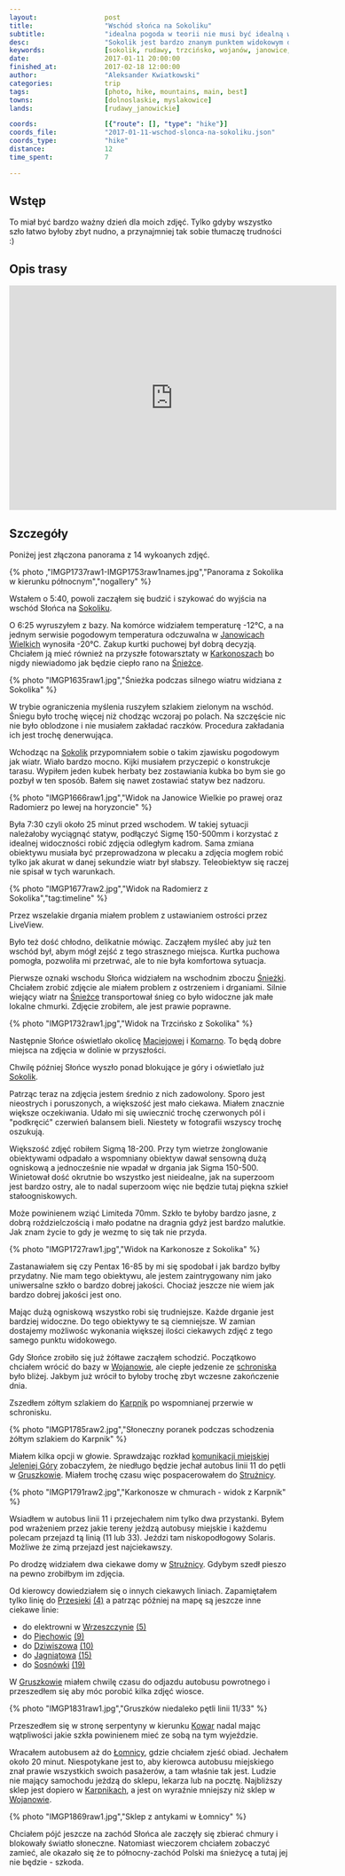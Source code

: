 ```yaml
---
layout:                 post
title:                  "Wschód słońca na Sokoliku"
subtitle:               "idealna pogoda w teorii nie musi być idealną w praktyce, może być zbyt wietrznie"
desc:                   "Sokolik jest bardzo znanym punktem widokowym dla fotografów. Sporo ludzi przychodzi tam robić swoje pierwsze zdjęcia wschodu Słońca i ja nie chciałem być gorszy."
keywords:               [sokolik, rudawy, trzcińsko, wojanów, janowice, janowickie, poranek, wschód, zima, śnieżka, wiatr, wietrznie, gruszków]
date:                   2017-01-11 20:00:00
finished_at:            2017-02-18 12:00:00
author:                 "Aleksander Kwiatkowski"
categories:             trip
tags:                   [photo, hike, mountains, main, best]
towns:                  [dolnoslaskie, myslakowice]
lands:                  [rudawy_janowickie]

coords:                 [{"route": [], "type": "hike"}]
coords_file:            "2017-01-11-wschod-slonca-na-sokoliku.json"
coords_type:            "hike"
distance:               12
time_spent:             7

---
```


[wiki-trzcinsko]: https://pl.wikipedia.org/wiki/Trzci%C5%84sko
[wiki-szklarska]: https://pl.wikipedia.org/wiki/Szklarska_Por%C4%99ba
[wiki-wojanow]: https://pl.wikipedia.org/wiki/Wojan%C3%B3w
[wiki-lomnica]: https://pl.wikipedia.org/wiki/%C5%81omnica_(powiat_jeleniog%C3%B3rski)
[wiki-karkonosze]: https://pl.wikipedia.org/wiki/Karkonosze
[wiki-bobrow]: https://pl.wikipedia.org/wiki/Bobr%C3%B3w_(powiat_jeleniog%C3%B3rski)
[wiki-sokolik]: https://pl.wikipedia.org/wiki/Sokolik
[wiki-janowice-wielkie]: https://pl.wikipedia.org/wiki/Janowice_Wielkie
[wiki-sniezka]: https://pl.wikipedia.org/wiki/%C5%9Anie%C5%BCka
[wiki-maciejowa]: https://pl.wikipedia.org/wiki/Maciejowa_(Jelenia_G%C3%B3ra)
[wiki-komarno]: https://pl.wikipedia.org/wiki/Komarno_(wojew%C3%B3dztwo_dolno%C5%9Bl%C4%85skie)
[wiki-szwajcarka]: https://pl.wikipedia.org/wiki/Schronisko_PTTK_%E2%80%9ESzwajcarka%E2%80%9D
[wiki-jelenia-gora]: https://pl.wikipedia.org/wiki/Jelenia_G%C3%B3ra
[wiki-gruszkow]: https://pl.wikipedia.org/wiki/Gruszk%C3%B3w_(wojew%C3%B3dztwo_dolno%C5%9Bl%C4%85skie)
[wiki-struznica]: https://pl.wikipedia.org/wiki/Stru%C5%BCnica
[wiki-karpniki]: https://pl.wikipedia.org/wiki/Karpniki
[wiki-przesieka]: https://pl.wikipedia.org/wiki/Przesieka_(wojew%C3%B3dztwo_dolno%C5%9Bl%C4%85skie)
[wiki-wrzeszczyn]: https://pl.wikipedia.org/wiki/Wrzeszczyn
[wiki-piechowice]: https://pl.wikipedia.org/wiki/Piechowice
[wiki-dziwiszow]: https://pl.wikipedia.org/wiki/Dziwisz%C3%B3w
[wiki-jagniatow]: https://pl.wikipedia.org/wiki/Jagni%C4%85tk%C3%B3w
[wiki-sosnowka]: https://pl.wikipedia.org/wiki/Sosn%C3%B3wka_(powiat_jeleniog%C3%B3rski)
[wiki-kowary]: https://pl.wikipedia.org/wiki/Kowary

[kom-jelenia]: http://www.mzk.jgora.pl/
[mzk9]: http://www.mzk.jgora.pl/pl/linia/9
[mzk4]: http://www.mzk.jgora.pl/pl/linia/4
[mzk5]: http://www.mzk.jgora.pl/pl/linia/5
[mzk10]: http://www.mzk.jgora.pl/pl/linia/10
[mzk15]: http://www.mzk.jgora.pl/pl/linia/15
[mzk19]: http://www.mzk.jgora.pl/pl/linia/19


Wstęp
-----

To miał być bardzo ważny dzień dla moich zdjęć. Tylko gdyby wszystko szło łatwo
byłoby zbyt nudno, a przynajmniej tak sobie tłumaczę trudności :)

Opis trasy
----------

<iframe height='405' width='590' frameborder='0' allowtransparency='true' scrolling='no' src='https://www.strava.com/activities/833408153/embed/aa907aad26d84e919b96e6147980cd2ae5e83481'></iframe>

Szczegóły
---------



Poniżej jest złączona panorama z 14 wykoanych zdjęć.

{% photo ,"IMGP1737raw1-IMGP1753raw1names.jpg","Panorama z Sokolika w kierunku północnym","nogallery" %}

Wstałem o 5:40, powoli zacząłem się budzić i szykować do wyjścia na
wschód Słońca na [Sokoliku][wiki-sokolik].

O 6:25 wyruszyłem z bazy. Na komórce widziałem temperaturę -12&deg;C, a
na jednym serwisie pogodowym temperatura odczuwalna
w [Janowicach Wielkich][wiki-janowice-wielkie]
wynosiła -20&deg;C. Zakup kurtki puchowej był dobrą decyzją. Chciałem ją mieć również
na przyszłe fotowarsztaty w [Karkonoszach][wiki-karkonosze] bo nigdy niewiadomo
jak będzie ciepło rano na [Śnieżce][wiki-sniezka].

{% photo "IMGP1635raw1.jpg","Śnieżka podczas silnego wiatru widziana z Sokolika" %}

W trybie ograniczenia myślenia ruszyłem szlakiem zielonym na wschód. Śniegu było trochę
więcej niż chodząc wczoraj po polach. Na szczęście nic nie było oblodzone i nie
musiałem zakładać raczków. Procedura zakładania ich jest trochę denerwująca.

Wchodząc na [Sokolik][wiki-sokolik] przypomniałem sobie o takim zjawisku pogodowym
jak wiatr. Wiało bardzo mocno. Kijki musiałem przyczepić o konstrukcje tarasu.
Wypiłem jeden kubek herbaty bez zostawiania kubka bo bym sie go pozbył w ten sposób.
Bałem się nawet zostawiać statyw bez nadzoru.

{% photo "IMGP1666raw1.jpg","Widok na Janowice Wielkie po prawej oraz Radomierz po lewej na horyzoncie" %}

Była 7:30 czyli około 25 minut przed wschodem. W takiej sytuacji należałoby wyciągnąć
statyw, podłączyć Sigmę 150-500mm i korzystać z idealnej widoczności robić
zdjęcia odległym kadrom.
Sama zmiana obiektywu musiała być przeprowadzona w plecaku a zdjęcia mogłem robić
tylko jak akurat w danej sekundzie wiatr był słabszy.
Teleobiektyw się raczej nie spisał w tych warunkach.

{% photo "IMGP1677raw2.jpg","Widok na Radomierz z Sokolika","tag:timeline" %}

Przez wszelakie drgania miałem problem z ustawianiem ostrości przez LiveView.

Było też dość chłodno, delikatnie mówiąc. Zacząłem myśleć aby już ten wschód był,
abym mógł zejść z tego strasznego miejsca. Kurtka puchowa pomogła, pozwoliła mi
przetrwać, ale to nie była komfortowa sytuacja.


Pierwsze oznaki wschodu Słońca widziałem na wschodnim zboczu [Śnieżki][wiki-sniezka].
Chciałem zrobić zdjęcie ale miałem problem z ostrzeniem i drganiami. Silnie wiejący
wiatr na [Śnieżce][wiki-sniezka] transportował śnieg co było widoczne jak małe
lokalne chmurki. Zdjęcie zrobiłem, ale jest prawie poprawne.

{% photo "IMGP1732raw1.jpg","Widok na Trzcińsko z Sokolika" %}


Następnie Słońce oświetlało okolicę [Maciejowej][wiki-maciejowa] i [Komarno][wiki-komarno].
To będą dobre miejsca na zdjęcia w dolinie w przyszłości.

Chwilę później Słońce wyszło ponad blokujące je góry i oświetlało już [Sokolik][wiki-sokolik].

Patrząc teraz na zdjęcia jestem średnio z nich zadowolony. Sporo jest nieostrych i poruszonych,
a większość jest mało ciekawa. Miałem znacznie większe oczekiwania.
Udało mi się uwiecznić trochę czerwonych pól i "podkręcić" czerwień balansem bieli.
Niestety w fotografii wszyscy trochę oszukują.



Większość zdjęć robiłem Sigmą 18-200. Przy tym wietrze żonglowanie obiektywami
odpadało a wspomniany obiektyw dawał sensowną dużą ogniskową a jednocześnie nie
wpadał w drgania jak Sigma 150-500. Winietował dość okrutnie bo wszystko jest
nieidealne, jak na superzoom jest bardzo ostry, ale to nadal superzoom więc
nie będzie tutaj piękna szkieł stałoogniskowych.

Może powinienem wziąć Limiteda 70mm. Szkło te byłoby bardzo jasne, z dobrą
roździelczością i mało podatne na dragnia gdyż jest bardzo malutkie.
Jak znam życie to gdy je wezmę to się tak nie przyda.

{% photo "IMGP1727raw1.jpg","Widok na Karkonosze z Sokolika" %}

Zastanawiałem się czy Pentax 16-85 by mi się spodobał i jak bardzo byłby przydatny.
Nie mam tego obiektywu, ale jestem zaintrygowany nim jako uniwersalne szkło o
bardzo dobrej jakości. Chociaż jeszcze nie wiem jak bardzo dobrej jakości jest ono.

Mając dużą ogniskową wszystko robi się trudniejsze. Każde drganie jest bardziej
widoczne. Do tego obiektywy te są ciemniejsze. W zamian dostajemy możliwośc wykonania
większej ilości ciekawych zdjęć z tego samego punktu widokowego.

Gdy Słońce zrobiło się już żółtawe zacząłem schodzić. Początkowo chciałem wrócić
do bazy w [Wojanowie][wiki-wojanow], ale ciepłe jedzenie ze [schroniska][wiki-szwajcarka]
było bliżej. Jakbym już wrócił to byłoby trochę zbyt wczesne zakończenie dnia.

Zszedłem
zółtym szlakiem do [Karpnik][wiki-karpniki] po wspomnianej przerwie w schronisku.

{% photo "IMGP1785raw2.jpg","Słoneczny poranek podczas schodzenia żółtym szlakiem do Karpnik" %}


Miałem kilka opcji w głowie. Sprawdzając rozkład [komunikacji miejskiej][kom-jelenia]
[Jeleniej Góry][wiki-jelenia-gora] zobaczyłem, że niedługo będzie jechał autobus
linii 11 do pętli w [Gruszkowie][wiki-gruszkow]. Miałem trochę czasu więc
pospacerowałem do [Strużnicy][wiki-struznica].

{% photo "IMGP1791raw2.jpg","Karkonosze w chmurach - widok z Karpnik" %}

Wsiadłem w autobus linii 11 i przejechałem nim tylko dwa przystanki. Byłem
pod wrażeniem przez jakie tereny jeżdzą autobusy miejskie i każdemu polecam przejazd
tą linią (11 lub 33). Jeździ tam niskopodłogowy Solaris.
Możliwe że zimą przejazd jest najciekawszy.

Po drodzę widziałem dwa ciekawe domy w [Strużnicy][wiki-struznica]. Gdybym szedł
pieszo na pewno zrobiłbym im zdjęcia.




Od kierowcy dowiedziałem się o innych ciekawych liniach. Zapamiętałem tylko linię
do [Przesieki][wiki-przesieka] [(4)][mzk4] a patrząc później na mapę są jeszcze inne ciekawe linie:

* do elektrowni w [Wrzeszczynie][wiki-wrzeszczyn] [(5)][mzk5]
* do [Piechowic][wiki-piechowice] [(9)][mzk9]
* do [Dziwiszowa][wiki-dziwiszow] [(10)][mzk10]
* do [Jagniątowa][wiki-jagniatow] [(15)][mzk15]
* do [Sosnówki][wiki-sosnowka] [(19)][mzk19]

W [Gruszkowie][wiki-gruszkow] miałem chwilę czasu do odjazdu autobusu powrotnego i
przeszedłem się aby móc porobić kilka zdjęć wiosce.

{% photo "IMGP1831raw1.jpg","Gruszków niedaleko pętli linii 11/33" %}

Przeszedłem się w stronę serpentyny w kierunku [Kowar][wiki-kowary]
nadal mając wątpliwości jakie szkła powinienem mieć ze sobą
na tym wyjeździe.

Wracałem autobusem aż do [Łomnicy][wiki-lomnica], gdzie chciałem zjeść obiad.
Jechałem około 20 minut. Niespotykane jest to, aby kierowca autobusu miejskiego
znał prawie wszystkich swoich pasażerów, a tam właśnie tak jest. Ludzie nie mający
samochodu jeżdzą do sklepu, lekarza lub na pocztę. Najbliższy sklep jest
dopiero w [Karpnikach][wiki-karpniki], a jest on wyraźnie mniejszy niż sklep w
[Wojanowie][wiki-wojanow].

{% photo "IMGP1869raw1.jpg","Sklep z antykami w Łomnicy" %}

Chciałem pójć jeszcze na zachód Słońca ale zaczęły się zbierać chmury i blokowały
światło słoneczne.
Natomiast wieczorem chciałem zobaczyć zamieć,
ale okazało się że to północny-zachód Polski ma śnieżycę
a tutaj jej nie będzie - szkoda.
